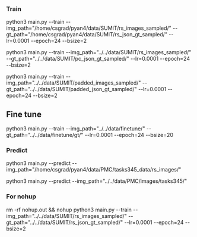 ### Train
python3 main.py --train --img_path="/home/csgrad/pyan4/data/SUMIT/rs_images_sampled/" --gt_path="/home/csgrad/pyan4/data/SUMIT/rs_json_gt_sampled/" --lr=0.0001 --epoch=24 --bsize=2

python3 main.py --train --img_path="../../data/SUMIT/rs_images_sampled/" --gt_path="../../data/SUMIT/pc_json_gt_sampled/" --lr=0.0001 --epoch=24 --bsize=2

python3 main.py --train --img_path="../../data/SUMIT/padded_images_sampled/" --gt_path="../../data/SUMIT/padded_json_gt_sampled/" --lr=0.0001 --epoch=24 --bsize=2


## Fine tune
python3 main.py --train --img_path="../../data/finetune/" --gt_path="../../data/finetune/gt/" --lr=0.0001 --epoch=24 --bsize=20

### Predict 
python3 main.py --predict --img_path="/home/csgrad/pyan4/data/PMC/tasks345_data/rs_images/" 

python3 main.py --predict --img_path="../../data/PMC/images/tasks345/" 

### For nohup
rm -rf nohup.out && nohup python3 main.py --train --img_path="../../data/SUMIT/rs_images_sampled/" --gt_path="../../data/SUMIT/rs_json_gt_sampled/" --lr=0.0001 --epoch=24 --bsize=2
